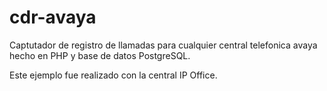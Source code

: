 # cdr-avaya
Captutador de registro de llamadas para cualquier central telefonica avaya hecho en PHP y base de datos PostgreSQL.

Este ejemplo fue realizado con la central IP Office.
